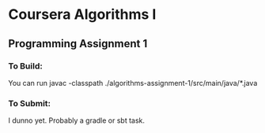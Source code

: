 # Coursera Algorithms I

## Programming Assignment 1

### To Build:

You can run javac -classpath ./algorithms-assignment-1/src/main/java/*.java

### To Submit:

I dunno yet.  Probably a gradle or sbt task.
